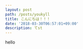 ```yaml
---
layout: post
path: /posts/youkyll
title: こんにちは！！！
date: '2018-03-30T06:57:01+09:00'
description: てst
---
```

hello
